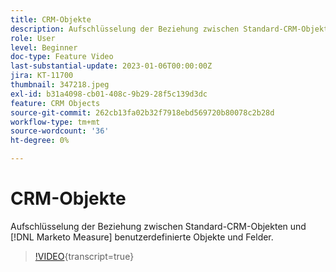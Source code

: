 ```yaml
---
title: CRM-Objekte
description: Aufschlüsselung der Beziehung zwischen Standard-CRM-Objekten und [!DNL Marketo Measure] benutzerdefinierte Objekte und Felder.
role: User
level: Beginner
doc-type: Feature Video
last-substantial-update: 2023-01-06T00:00:00Z
jira: KT-11700
thumbnail: 347218.jpeg
exl-id: b31a4098-cb01-408c-9b29-28f5c139d3dc
feature: CRM Objects
source-git-commit: 262cb13fa02b32f7918ebd569720b80078c2b28d
workflow-type: tm+mt
source-wordcount: '36'
ht-degree: 0%

---
```


# CRM-Objekte

Aufschlüsselung der Beziehung zwischen Standard-CRM-Objekten und [!DNL Marketo Measure] benutzerdefinierte Objekte und Felder.

>[!VIDEO](https://video.tv.adobe.com/v/347218/?learn=on){transcript=true}
